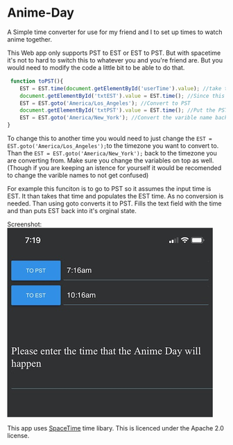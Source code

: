# Anime-Day
A Simple time converter for use for my friend and I to set up times to watch anime together.  
  
This Web app only supports PST to EST or EST to PST. But with spacetime it's not to hard to switch this to whatever you and you're friend are. But you would need to modify the code a little bit to be able to do that.  
  
```js
 function toPST(){
	EST = EST.time(document.getElementById('userTime').value); //take the user input
	document.getElementById('txtEST').value = EST.time(); //Since this input is already EST time put it into the EST label
	EST = EST.goto('America/Los_Angeles'); //Convert to PST
	document.getElementById('txtPST').value = EST.time(); //Put the PST time into the label
	EST = EST.goto('America/New_York'); //Convert the varible name back to it's orginal state
}
```
To change this to another time you would need to just change the `EST = EST.goto('America/Los_Angeles');`to the timezone you want to convert to. Than the `EST = EST.goto('America/New_York');` back to the timezone you are converting from. Make sure you change the variables on top as well. (Though if you are keeping an istence for yourself it would be recomended to change the varible names to not get confused) 
  
For example this funciton is to go to PST so it assumes the input time is EST. It than takes that time and populates the EST time. As no conversion is needed. Than using goto converts it to PST. Fills the text field with the time and than puts EST back into it's orginal state.  
  
Screenshot:  
![Screenshot of Anime-Day](screenshot.jpeg)

This app uses [SpaceTime](https://github.com/spencermountain/spacetime) time libary. This is licenced under the Apache 2.0 license.
